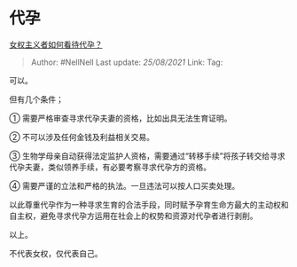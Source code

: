 # 代孕
[女权主义者如何看待代孕？](https://www.zhihu.com/question/39617570/answer/1685756150)

> Author: #NellNell
> Last update: *25/08/2021*
> Link:
> Tag:

可以。

但有几个条件；

① 需要严格审查寻求代孕夫妻的资格，比如出具无法生育证明。

② 不可以涉及任何金钱及利益相关交易。

③ 生物学母亲自动获得法定监护人资格，需要通过“转移手续”将孩子转交给寻求代孕夫妻，类似领养手续，有必要考察寻求代孕方的资格。

④ 需要严谨的立法和严格的执法。一旦违法可以按人口买卖处理。

以此尊重代孕作为一种寻求生育的合法手段，同时赋予孕育生命方最大的主动权和自主权，避免寻求代孕方运用在社会上的权势和资源对代孕者进行剥削。

以上。

不代表女权，仅代表自己。
